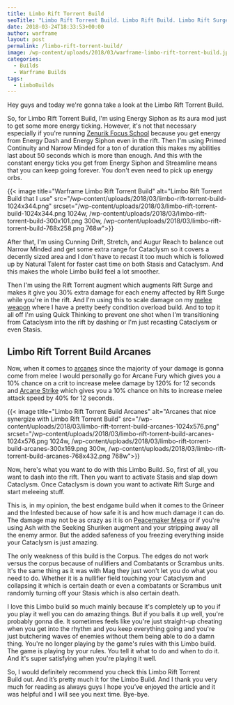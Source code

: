 ```yaml
---
title: Limbo Rift Torrent Build
seoTitle: "Limbo Rift Torrent Build. Limbo Rift Build. Limbo Rift Surge Build"
date: 2018-03-24T18:33:53+00:00
author: warframe
layout: post
permalink: /limbo-rift-torrent-build/
image: /wp-content/uploads/2018/03/warframe-limbo-rift-torrent-build.jpg
categories:
  - Builds
  - Warframe Builds
tags:
  - LimboBuilds
---
```

Hey guys and today we're gonna take a look at the Limbo Rift Torrent Build.<!--more-->

So, for Limbo Rift Torrent Build, I'm using Energy Siphon as its aura mod just to get some more energy ticking. However, it's not that necessary especially if you're running [Zenurik Focus School](https://warframeblog.com/zenurik-focus-tree/) because you get energy from Energy Dash and Energy Siphon even in the rift. Then I'm using Primed Continuity and Narrow Minded for a ton of duration this makes my abilities last about 50 seconds which is more than enough. And this with the constant energy ticks you get from Energy Siphon and Streamline means that you can keep going forever. You don't even need to pick up energy orbs.

{{< image title="Warframe Limbo Rift Torrent Build" alt="Limbo Rift Torrent Build that I use" src="/wp-content/uploads/2018/03/limbo-rift-torrent-build-1024x344.png" srcset="/wp-content/uploads/2018/03/limbo-rift-torrent-build-1024x344.png 1024w, /wp-content/uploads/2018/03/limbo-rift-torrent-build-300x101.png 300w, /wp-content/uploads/2018/03/limbo-rift-torrent-build-768x258.png 768w">}}

After that, I'm using Cunning Drift, Stretch, and Augur Reach to balance out Narrow Minded and get some extra range for Cataclysm so it covers a decently sized area and I don't have to recast it too much which is followed up by Natural Talent for faster cast time on both Stasis and Cataclysm. And this makes the whole Limbo build feel a lot smoother.

Then I'm using the Rift Torrent augment which augments Rift Surge and makes it give you 30% extra damage for each enemy affected by Rift Surge while you're in the rift. And I'm using this to scale damage on my [melee weapon](https://warframeblog.com/melee-weapons/) where I have a pretty beefy condition overload build. And to top it all off I'm using Quick Thinking to prevent one shot when I'm transitioning from Cataclysm into the rift by dashing or I'm just recasting Cataclysm or even Stasis.

## Limbo Rift Torrent Build Arcanes

Now, when it comes to [arcanes](https://warframeblog.com/eidolons-drop-arcane-enhancements/) since the majority of your damage is gonna come from melee I would personally go for Arcane Fury which gives you a 10% chance on a crit to increase melee damage by 120% for 12 seconds and [Arcane Strike](https://warframeblog.com/top-arcanes-to-boost-your-damage/) which gives you a 10% chance on hits to increase melee attack speed by 40% for 12 seconds.

{{< image title="Limbo Rift Torrent Build Arcanes" alt="Arcanes that nice synergize with Limbo Rift Torrent Build" src="/wp-content/uploads/2018/03/limbo-rift-torrent-build-arcanes-1024x576.png" srcset="/wp-content/uploads/2018/03/limbo-rift-torrent-build-arcanes-1024x576.png 1024w, /wp-content/uploads/2018/03/limbo-rift-torrent-build-arcanes-300x169.png 300w, /wp-content/uploads/2018/03/limbo-rift-torrent-build-arcanes-768x432.png 768w">}}

Now, here's what you want to do with this Limbo Build. So, first of all, you want to dash into the rift. Then you want to activate Stasis and slap down Cataclysm. Once Cataclysm is down you want to activate Rift Surge and start meleeing stuff.

This is, in my opinion, the best endgame build when it comes to the Grineer and the Infested because of how safe it is and how much damage it can do. The damage may not be as crazy as it is on [Peacemaker Mesa](https://warframeblog.com/mesa-peacemaker-build/) or if you're using Ash with the Seeking Shuriken augment and your stripping away all the enemy armor. But the added safeness of you freezing everything inside your Cataclysm is just amazing.

The only weakness of this build is the Corpus. The edges do not work versus the corpus because of nullifiers and Combatants or Scrambus units. It's the same thing as it was with Mag they just won't let you do what you need to do. Whether it is a nullifier field touching your Cataclysm and collapsing it which is certain death or even a combatants or Scrambus unit randomly turning off your Stasis which is also certain death.

I love this Limbo build so much mainly because it's completely up to you if you play it well you can do amazing things. But if you balls it up well, you're probably gonna die. It sometimes feels like you're just straight-up cheating when you get into the rhythm and you keep everything going and you're just butchering waves of enemies without them being able to do a damn thing. You're no longer playing by the game's rules with this Limbo build. The game is playing by your rules. You tell it what to do and when to do it. And it's super satisfying when you're playing it well.

So, I would definitely recommend you check this Limbo Rift Torrent Build out. And it’s pretty much it for the Limbo Build. And I thank you very much for reading as always guys I hope you’ve enjoyed the article and it was helpful and I will see you next time. Bye-bye.